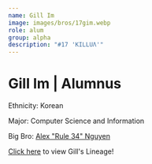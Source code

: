```yaml
---
name: Gill Im
image: images/bros/17gim.webp
role: alum
group: alpha
description: "#17 'KILLUΛ'"
---
```


# Gill Im | Alumnus
Ethnicity: Korean

Major: Computer Science and Information

Big Bro: [Alex "Rule 34" Nguyen](05anguyen)

[Click here](/ujis/5anguyen/) to view Gill's Lineage!
